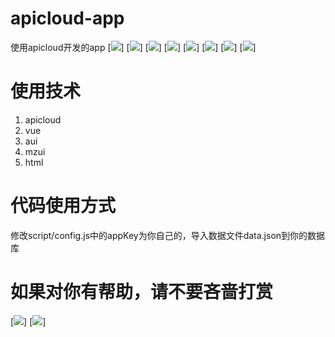 # apicloud-app
使用apicloud开发的app
[![](https://community.apicloud.com/bbs/data/attachment/forum/201801/03/212343tod7ynhgiyimsins.png)]
[![](https://community.apicloud.com/bbs/data/attachment/forum/201801/03/212338gqcsqwwksigtwih5.png)]
[![](https://community.apicloud.com/bbs/data/attachment/forum/201801/03/212340paiqmdecqoazgirt.png)]
[![](https://community.apicloud.com/bbs/data/attachment/forum/201801/03/212340elgxo8ooyfhg1o8h.png)]
[![](https://community.apicloud.com/bbs/data/attachment/forum/201801/03/212341vnzvtrvhcvihihee.png)]
[![](https://community.apicloud.com/bbs/data/attachment/forum/201801/03/212341v97q1dff2qr7d22d.png)]
[![](https://community.apicloud.com/bbs/data/attachment/forum/201801/03/212342hzm8q3bahl74hmf7.png)]
[![](https://community.apicloud.com/bbs/data/attachment/forum/201801/03/212012m0qll0v3prkkokrl.png)]
# 使用技术
1. apicloud
2. vue
3. aui
4. mzui
5. html
# 代码使用方式
修改script/config.js中的appKey为你自己的，导入数据文件data.json到你的数据库
# 如果对你有帮助，请不要吝啬打赏
[![](https://community.apicloud.com/bbs/data/attachment/forum/201801/03/213038egwq0r9pfvq94zjf.png)]
[![](https://community.apicloud.com/bbs/data/attachment/forum/201801/03/213046wgqojo7jgaqj3gfg.jpg)]